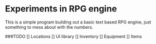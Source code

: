 # Experiments in RPG engine
This is a simple program building out a basic text based RPG engine, just something to mess about with the numbers.

###TODO
[] Locations
[] UI library
[] Inventory
[] Equipment
[] Items

